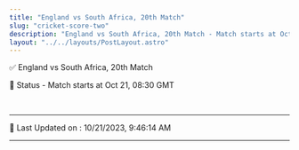 ```yaml
---
title: "England vs South Africa, 20th Match"
slug: "cricket-score-two"
description: "England vs South Africa, 20th Match - Match starts at Oct 21, 08:30 GMT."
layout: "../../layouts/PostLayout.astro"
--- 
```


✅ England vs South Africa, 20th Match

📑 Status - Match starts at Oct 21, 08:30 GMT

<br />

***

📝 Last Updated on : 10/21/2023, 9:46:14 AM

***

